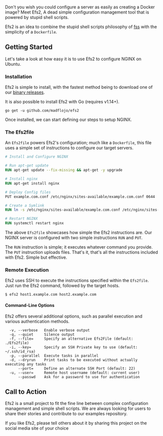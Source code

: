 Don't you wish you could configure a server as easily as creating a Docker image? Meet Efs2, A dead simple configuration management tool that is powered by stupid shell scripts.

Efs2 is an idea to combine the stupid shell scripts philosophy of [fss](https://github.com/brandonhilkert/fucking_shell_scripts) with the simplicity of a `Dockerfile`.

## Getting Started

Let's take a look at how easy it is to use Efs2 to configure NGINX on Ubuntu.

### Installation

Efs2 is simple to install, with the fastest method being to download one of our [binary releases](https://github.com/madflojo/efs2/releases).

It is also possible to install Efs2 with Go (requires v1.14+).

```console
go get -u github.com/madflojo/efs2
```

Once installed, we can start defining our steps to setup NGINX.

### The Efs2file

An `Efs2file` powers Efs2's configuration; much like a `Dockerfile`, this file uses a simple set of instructions to configure our target servers.

```Dockerfile
# Install and Configure NGINX

# Run apt-get update
RUN apt-get update --fix-missing && apt-get -y upgrade

# Install nginx
RUN apt-get install nginx

# Deploy Config files
PUT example.com.conf /etc/nginx/sites-available/example.com.conf 0644

# Create a Symlink
RUN ln -s /etc/nginx/sites-available/example.com.conf /etc/nginx/sites-enabled/example.com.conf

# Restart NGINX
RUN systemctl restart nginx
```

The above `Efs2file` showcases how simple the Efs2 instructions are. Our NGINX server is configured with two simple instructions `RUN` and `PUT`.

The `RUN` instruction is simple; it executes whatever command you provide. The `PUT` instruction uploads files. That's it, that's all the instructions included with Efs2. Simple but effective.

### Remote Execution

Efs2 uses SSH to execute the instructions specified within the `Efs2file`. Just run the Efs2 command, followed by the target hosts.

```console
$ efs2 host1.example.com host2.example.com
```

#### Command-Line Options

Efs2 offers several additional options, such as parallel execution and various authentication methods.

```console
  -v, --verbose   Enable verbose output
  -q, --quiet     Silence output
  -f, --file=     Specify an alternative Efs2File (default: ./Efs2file)
  -i, --key=      Specify an SSH Private key to use (default: ~/.ssh/id_rsa)
  -p, --parallel  Execute tasks in parallel
  -d, --dryrun    Print tasks to be executed without actually executing any tasks
      --port=     Define an alternate SSH Port (default: 22)
  -u, --user=     Remote host username (default: current user)
      --passwd    Ask for a password to use for authentication
```

## Call to Action

Efs2 is a small project to fit the fine line between complex configuration management and simple shell scripts.  We are always looking for users to share their stories and contribute to our examples repository.

If you like Efs2, please tell others about it by sharing this project on the social media site of your choice
